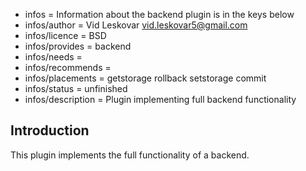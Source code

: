 - infos = Information about the backend plugin is in the keys below
- infos/author = Vid Leskovar <vid.leskovar5@gmail.com>
- infos/licence = BSD
- infos/provides = backend
- infos/needs =
- infos/recommends =
- infos/placements = getstorage rollback setstorage commit
- infos/status = unfinished
- infos/description = Plugin implementing full backend functionality

## Introduction

This plugin implements the full functionality of a backend.
